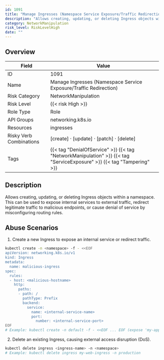 ```yaml
---
id: 1091
title: "Manage Ingresses (Namespace Service Exposure/Traffic Redirection)"
description: "Allows creating, updating, or deleting Ingress objects within a namespace. This can be used to expose internal services to external traffic, redirect legitimate traffic to malicious endpoints, or cause denial of service by misconfiguring routing rules."
category: NetworkManipulation
risk_level: RiskLevelHigh
date: ""
---
```


## Overview

| Field                   | Value                                                                                                                 |
| ----------------------- | --------------------------------------------------------------------------------------------------------------------- |
| ID                      | 1091                                                                                                                  |
| Name                    | Manage Ingresses (Namespace Service Exposure/Traffic Redirection)                                                     |
| Risk Category           | NetworkManipulation                                                                                                   |
| Risk Level              | {{< risk High >}}                                                                                                     |
| Role Type               | Role                                                                                                                  |
| API Groups              | networking.k8s.io                                                                                                     |
| Resources               | ingresses                                                                                                             |
| Risky Verb Combinations | [create] · [update] · [patch] · [delete]                                                                              |
| Tags                    | {{< tag "DenialOfService" >}} {{< tag "NetworkManipulation" >}} {{< tag "ServiceExposure" >}} {{< tag "Tampering" >}} |

## Description

Allows creating, updating, or deleting Ingress objects within a namespace. This can be used to expose internal services to external traffic, redirect legitimate traffic to malicious endpoints, or cause denial of service by misconfiguring routing rules.

## Abuse Scenarios

1. Create a new Ingress to expose an internal service or redirect traffic.

```bash
kubectl create -n <namespace> -f - <<EOF
apiVersion: networking.k8s.io/v1
kind: Ingress
metadata:
  name: malicious-ingress
spec:
  rules:
  - host: <malicious-hostname>
    http:
      paths:
      - path: /
        pathType: Prefix
        backend:
          service:
            name: <internal-service-name>
            port:
              number: <internal-service-port>
EOF
# Example: kubectl create -n default -f - <<EOF ... EOF (expose 'my-app-service' on 'malicious.example.com')

```

2. Delete an existing Ingress, causing external access disruption (DoS).

```bash
kubectl delete ingress <ingress-name> -n <namespace>
# Example: kubectl delete ingress my-web-ingress -n production

```
